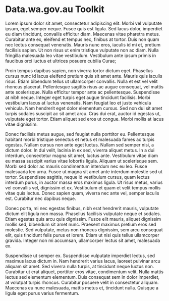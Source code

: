 <h1>Data.wa.gov.au Toolkit</h1>

Lorem ipsum dolor sit amet, consectetur adipiscing elit. Morbi vel vulputate ipsum, eget semper neque. Fusce quis est ligula. Sed lacus dolor, imperdiet eu diam tincidunt, convallis efficitur diam. Maecenas vitae pharetra metus. Curabitur ante ex, eleifend et tempus nec, finibus at tortor. Duis non quam nec lectus consequat venenatis. Mauris nunc eros, iaculis id mi et, pretium facilisis sapien. Ut non risus ut enim tristique vulputate non ac diam. Nulla fringilla malesuada leo vitae vestibulum. Vestibulum ante ipsum primis in faucibus orci luctus et ultrices posuere cubilia Curae;

Proin tempus dapibus sapien, non viverra tortor dictum eget. Phasellus cursus nunc id lacus eleifend pretium quis sit amet ante. Mauris quis iaculis risus. Etiam bibendum tellus ut ullamcorper convallis. Nulla et est vel velit rhoncus placerat. Pellentesque sagittis risus ac augue consequat, vel mattis ante scelerisque. Nulla efficitur tempor ante ac pellentesque. Suspendisse at nibh neque. Integer eget turpis eget augue tincidunt facilisis. Morbi vestibulum lacus at luctus venenatis. Nam feugiat leo et justo vehicula vehicula. Nam hendrerit eget dolor elementum cursus. Sed non dui sit amet turpis sodales suscipit ac sit amet arcu. Cras dui erat, auctor id egestas ut, vulputate eget tortor. Etiam aliquet sed eros ut congue. Morbi mollis at lacus vitae dignissim.

Donec facilisis metus augue, sed feugiat nulla porttitor eu. Pellentesque habitant morbi tristique senectus et netus et malesuada fames ac turpis egestas. Nullam cursus non ante eget luctus. Nullam sed semper nisi, a dictum dolor. In dui velit, lacinia in ex sed, viverra aliquet metus. In a dui interdum, consectetur magna sit amet, luctus ante. Vestibulum vitae diam eu massa suscipit varius vitae lobortis ligula. Aliquam ut scelerisque sem. Morbi sed dolor ac mauris condimentum interdum nec eu leo. Fusce malesuada leo urna. Fusce ut magna sit amet ante interdum molestie sed ut tortor. Suspendisse sagittis, neque id vestibulum cursus, quam lectus interdum purus, in auctor massa eros maximus ligula. Ut risus metus, varius vel convallis vel, dignissim et ex. Vestibulum et quam et velit tempus mollis vitae quis lectus. Donec sapien quam, viverra nec ante vel, semper iaculis est. Curabitur nec dapibus neque.

Donec porta, mi nec egestas finibus, nibh erat hendrerit mauris, vulputate dictum elit ligula non massa. Phasellus facilisis vulputate neque et sodales. Etiam egestas quis arcu quis dignissim. Fusce elit mauris, aliquet dignissim mollis sed, bibendum sit amet nunc. Praesent maximus pretium eros sed molestie. Sed vulputate, metus non rhoncus dignissim, sem arcu consequat elit, quis tincidunt felis purus et lorem. Etiam ut nisi quis tellus ullamcorper gravida. Integer non mi accumsan, ullamcorper lectus sit amet, malesuada ex.

Suspendisse ut semper ex. Suspendisse vulputate imperdiet lectus, sed maximus lacus dictum in. Nam hendrerit varius lacus, laoreet pulvinar arcu aliquam sit amet. Sed viverra nulla turpis, at tincidunt neque luctus non. Curabitur ut erat aliquet, porttitor eros vitae, condimentum velit. Nulla mattis lectus sed elementum elementum. Duis consequat sem in dolor imperdiet, at volutpat turpis rhoncus. Curabitur posuere velit in consectetur aliquam. Maecenas eu nunc malesuada, mattis metus et, tincidunt nulla. Quisque a ligula eget purus varius fermentum.